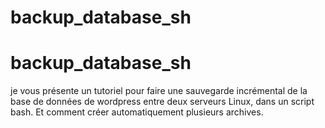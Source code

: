 # backup_database_sh
# backup_database_sh

je vous présente un tutoriel pour faire une sauvegarde incrémental de la base de données de wordpress entre deux serveurs Linux, dans un script bash. Et comment créer automatiquement plusieurs archives.
